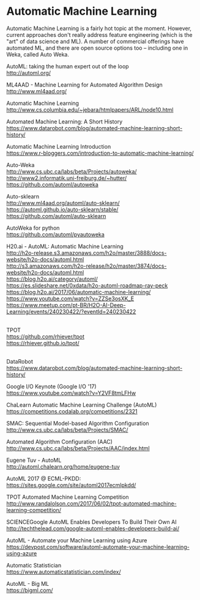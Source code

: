 # Automatic Machine Learning

Automatic Machine Learning is a fairly hot topic at the moment. However, current approaches don't really address feature engineering (which is the "art" of data science and ML). A number of commercial offerings have automated ML, and there are open source options too – including one in Weka, called Auto Weka.<BR>

AutoML: taking the human expert out of the loop<BR>
http://automl.org/<BR>

ML4AAD - Machine Learning for Automated Algorithm Design<BR>
http://www.ml4aad.org/<BR>

Automatic Machine Learning<BR>
http://www.cs.columbia.edu/~jebara/htmlpapers/ARL/node10.html<BR>

Automated Machine Learning: A Short History<BR>
https://www.datarobot.com/blog/automated-machine-learning-short-history/<BR>

Automatic Machine Learning Introduction<BR>
https://www.r-bloggers.com/introduction-to-automatic-machine-learning/<BR>

Auto-Weka<BR>
http://www.cs.ubc.ca/labs/beta/Projects/autoweka/<BR>
http://www2.informatik.uni-freiburg.de/~hutter/<BR>
https://github.com/automl/autoweka<BR>

Auto-sklearn<BR>
http://www.ml4aad.org/automl/auto-sklearn/<BR>
https://automl.github.io/auto-sklearn/stable/<BR>
https://github.com/automl/auto-sklearn

AutoWeka for python<BR>
https://github.com/automl/pyautoweka<BR>

H20.ai - AutoML: Automatic Machine Learning<BR>
http://h2o-release.s3.amazonaws.com/h2o/master/3888/docs-website/h2o-docs/automl.html<BR>
http://s3.amazonaws.com/h2o-release/h2o/master/3874/docs-website/h2o-docs/automl.html<BR>
https://blog.h2o.ai/category/automl/<BR>
https://es.slideshare.net/0xdata/h2o-automl-roadmap-ray-peck<BR>
https://blog.h2o.ai/2017/06/automatic-machine-learning/<BR>
https://www.youtube.com/watch?v=ZZSe3osXK_E<BR>
https://www.meetup.com/pt-BR/H2O-AI-Deep-Learning/events/240230422/?eventId=240230422<BR><BR>

TPOT<BR>
https://github.com/rhiever/tpot<BR>
https://rhiever.github.io/tpot/<BR><BR>

DataRobot<BR>
https://www.datarobot.com/blog/automated-machine-learning-short-history/<BR>

Google I/O Keynote (Google I/O '17)<BR>
https://www.youtube.com/watch?v=Y2VF8tmLFHw<BR>

ChaLearn Automatic Machine Learning Challenge (AutoML)<BR>
https://competitions.codalab.org/competitions/2321<BR>

SMAC: Sequential Model-based Algorithm Configuration<BR>
http://www.cs.ubc.ca/labs/beta/Projects/SMAC/<BR>

Automated Algorithm Configuration (AAC)<BR>
http://www.cs.ubc.ca/labs/beta/Projects/AAC/index.html<BR>

Eugene Tuv - AutoML<BR>
http://automl.chalearn.org/home/eugene-tuv<BR>

AutoML 2017 @ ECML-PKDD:<BR>
https://sites.google.com/site/automl2017ecmlpkdd/<BR>

TPOT Automated Machine Learning Competition<BR>
http://www.randalolson.com/2017/06/02/tpot-automated-machine-learning-competition/<BR>

SCIENCEGoogle AutoML Enables Developers To Build Their Own AI<BR>
http://techthelead.com/google-automl-enables-developers-build-ai/<BR>

AutoML - Automate your Machine Learning using Azure<BR>
https://devpost.com/software/automl-automate-your-machine-learning-using-azure<BR>

Automatic Statistician<BR>
https://www.automaticstatistician.com/index/<BR>

AutoML - Big ML<BR>
https://bigml.com/<BR>



